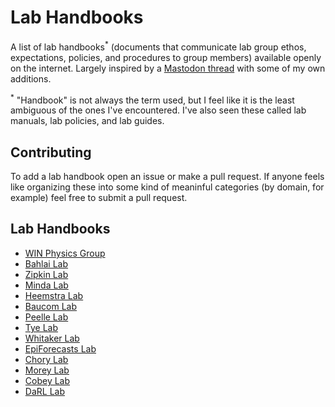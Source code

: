 # Lab Handbooks
A list of lab handbooks<sup>*</sup> (documents that communicate lab group ethos, expectations, policies, and procedures to group members) available openly on the internet.
Largely inspired by a [Mastodon thread](https://fosstodon.org/deck/@elduvelle@neuromatch.social/112876144574596149) with some of my own additions.


<sup>*</sup> "Handbook" is not always the term used, but I feel like it is the least ambiguous of the ones I've encountered.
I've also seen these called lab manuals, lab policies, and lab guides.

## Contributing
To add a lab handbook open an issue or make a pull request.
If anyone feels like organizing these into some kind of meaninful categories (by domain, for example) feel free to submit a pull request.

## Lab Handbooks
- [WIN Physics Group](https://zenodo.org/records/7419211)
- [Bahlai Lab](https://github.com/BahlaiLab/Policies)
- [Zipkin Lab](https://github.com/zipkinlab/Policies)
- [Minda Lab](https://osf.io/8b6kj/)
- [Heemstra Lab](https://docs.google.com/document/d/1a8ecjUWVbXR1JqgbzqRwKmqaNK2cvBsysNFVXk56Lpo)
- [Baucom Lab](https://baucomlab.wordpress.com/lab-guide/)
- [Peelle Lab](https://github.com/jpeelle/peellelab_manual/)
- [Tye Lab](https://tyelab.org/philosophy/)
- [Whitaker Lab](https://github.com/WhitakerLab/Onboarding)
- [EpiForecasts Lab](https://epiforecasts.io/lab-manual.html)
- [Chory Lab](https://www.chorylab.com/lab-handbook)
- [Morey Lab](https://ccmorey.github.io/labHandbook/)
- [Cobey Lab](https://cobeylab.github.io/lab_handbook/)
- [DaRL Lab](https://darl-lab.gitbook.io/handbook)
